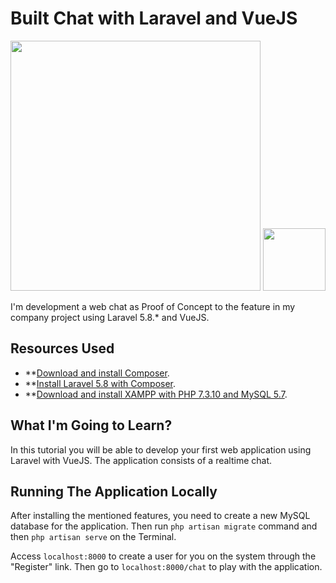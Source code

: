 # Built Chat with Laravel and VueJS

<p align="center">
    <img src="https://res.cloudinary.com/dtfbvvkyp/image/upload/v1566331377/laravel-logolockup-cmyk-red.svg" width="400">
    <img src="https://encrypted-tbn0.gstatic.com/images?q=tbn%3AANd9GcRoFCGwc949wlgaBvPgILRu_hrlsmeOBiufo5jNJSlKUy3XXW2C" width="100">
</p>

I'm development a web chat as Proof of Concept to the feature in my company project using Laravel 5.8.* and VueJS.

## Resources Used

- **[Download and install Composer](https://getcomposer.org/download/).
- **[Install Laravel 5.8 with Composer](https://laravel.com/docs/5.8/installation#installing-laravel).
- **[Download and install XAMPP with PHP 7.3.10 and MySQL 5.7](https://www.apachefriends.org/pt_br/download.html).

## What I'm Going to Learn?

In this tutorial you will be able to develop your first web application using Laravel with VueJS. The application consists of a realtime chat.

## Running The Application Locally

After installing the mentioned features, you need to create a new MySQL database for the application. Then run `php artisan migrate` command and then `php artisan serve` on the Terminal.

Access `localhost:8000` to create a user for you on the system through the "Register" link. Then go to `localhost:8000/chat` to play with the application.
